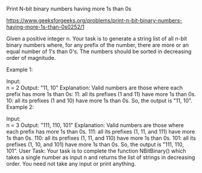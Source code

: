 Print N-bit binary numbers having more 1s than 0s

https://www.geeksforgeeks.org/problems/print-n-bit-binary-numbers-having-more-1s-than-0s0252/1

Given a positive integer n. Your task is to generate a string list of all n-bit binary numbers where, for any prefix of the number, there are more or an equal number of 1's than 0's. The numbers should be sorted in decreasing order of magnitude.

Example 1:

Input:  
n = 2
Output: 
"11, 10"
Explanation: Valid numbers are those where each prefix has more 1s than 0s:
11: all its prefixes (1 and 11) have more 1s than 0s.
10: all its prefixes (1 and 10) have more 1s than 0s.
So, the output is "11, 10".
Example 2:

Input:  
n = 3
Output: 
"111, 110, 101"
Explanation: Valid numbers are those where each prefix has more 1s than 0s.
111: all its prefixes (1, 11, and 111) have more 1s than 0s.
110: all its prefixes (1, 11, and 110) have more 1s than 0s.
101: all its prefixes (1, 10, and 101) have more 1s than 0s.
So, the output is "111, 110, 101".
User Task:
Your task is to complete the function NBitBinary() which takes a single number as input n and returns the list of strings in decreasing order. You need not take any input or print anything.
